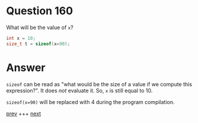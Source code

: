 
# Question 160




What will be the value of `x`?

```c
int x = 10;
size_t t = sizeof(x=90);
```


# Answer



`sizeof` can be read as "what would be the size of  a value if we compute this expression?". It does _not_ evaluate it. So, `x` is still equal to 10.

`sizeof(x=90)` will be replaced with 4 during the program compilation.



[prev](159.md) +++ [next](161.md)
